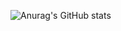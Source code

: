 ![Anurag's GitHub stats](https://github-readme-stats.vercel.app/api?username=Verathagnus&show_icons=true&theme=algolia)
